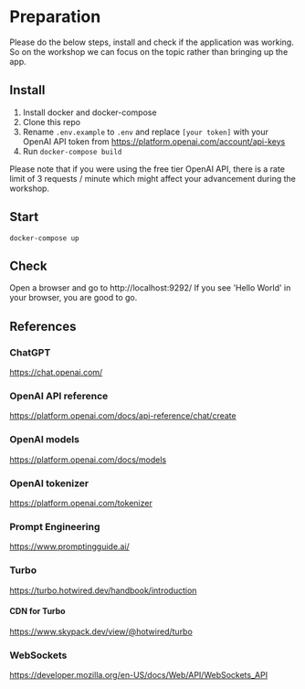 # Preparation

Please do the below steps, install and check if the application was working. So on the workshop we can focus on the topic rather than bringing up the app.

## Install

1. Install docker and docker-compose
2. Clone this repo
3. Rename `.env.example` to `.env` and replace `[your token]` with your OpenAI API token from https://platform.openai.com/account/api-keys
4. Run `docker-compose build`

Please note that if you were using the free tier OpenAI API, there is a rate limit of 3 requests / minute which might affect your advancement during the workshop.

## Start

`docker-compose up`

## Check

Open a browser and go to http://localhost:9292/ If you see 'Hello World' in your browser, you are good to go.

## References

### ChatGPT
https://chat.openai.com/

### OpenAI API reference
https://platform.openai.com/docs/api-reference/chat/create

### OpenAI models
https://platform.openai.com/docs/models

### OpenAI tokenizer
https://platform.openai.com/tokenizer

### Prompt Engineering
https://www.promptingguide.ai/

### Turbo
https://turbo.hotwired.dev/handbook/introduction

#### CDN for Turbo
https://www.skypack.dev/view/@hotwired/turbo

### WebSockets
https://developer.mozilla.org/en-US/docs/Web/API/WebSockets_API
